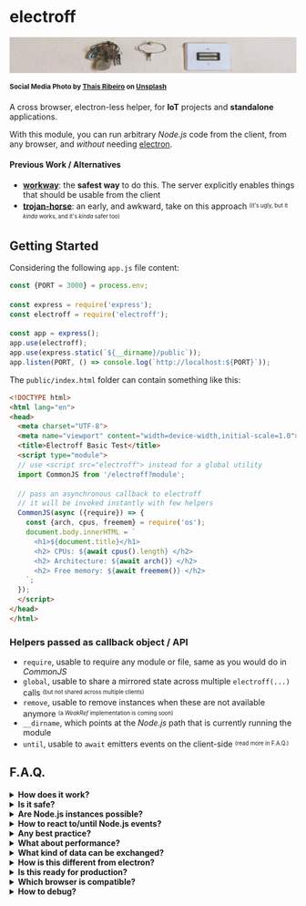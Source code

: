 # electroff

![keys beside a switched off button](./electroff-head.jpg)

<sup>**Social Media Photo by [Thais Ribeiro](https://unsplash.com/@thaisribeir_) on [Unsplash](https://unsplash.com/)**</sup>

A cross browser, electron-less helper, for **IoT** projects and **standalone** applications.

With this module, you can run arbitrary _Node.js_ code from the client, from any browser, and *without* needing [electron](https://www.electronjs.org/).


#### Previous Work / Alternatives

  * **[workway](https://github.com/WebReflection/workway#readme)**: the **safest way** to do this. The server explicitly enables things that should be usable from the client
  * **[trojan-horse](https://github.com/WebReflection/trojan-horse#readme)**: an early, and awkward, take on this approach <sup><sub>(it's ugly, but it *kinda* works, and it's *kinda* safer too)</sub></sup>



## Getting Started

Considering the following `app.js` file content:

```js
const {PORT = 3000} = process.env;

const express = require('express');
const electroff = require('electroff');

const app = express();
app.use(electroff);
app.use(express.static(`${__dirname}/public`));
app.listen(PORT, () => console.log(`http://localhost:${PORT}`));
```

The `public/index.html` folder can contain something like this:

```html
<!DOCTYPE html>
<html lang="en">
<head>
  <meta charset="UTF-8">
  <meta name="viewport" content="width=device-width,initial-scale=1.0">
  <title>Electroff Basic Test</title>
  <script type="module">
  // use <script src="electroff"> instead for a global utility
  import CommonJS from '/electroff?module';

  // pass an asynchronous callback to electroff
  // it will be invoked instantly with few helpers
  CommonJS(async ({require}) => {
    const {arch, cpus, freemem} = require('os');
    document.body.innerHTML = `
      <h1>${document.title}</h1>
      <h2> CPUs: ${await cpus().length} </h2>
      <h2> Architecture: ${await arch()} </h2>
      <h2> Free memory: ${await freemem()} </h2>
    `;
  });
  </script>
</head>
</html>
```


### Helpers passed as callback object / API

  * `require`, usable to require any module or file, same as you would do in _CommonJS_
  * `global`, usable to share a mirrored state across multiple `electroff(...)` calls <sup><sub>(but not shared across multiple clients)</sub></sup>
  * `remove`, usable to remove instances when these are not available anymore <sup><sub>(a _WeakRef_ implementation is coming soon)</sub></sup>
  * `__dirname`, which points at the _Node.js_ path that is currently running the module
  * `until`, usable to `await` emitters events on the client-side <sup><sub>(read more in F.A.Q.)</sub></sup>



## F.A.Q.

<details>
  <summary><strong>How does it work?</strong></summary>
  <div>

The _JS_ on the page is exactly like any regular _JS_, but anything referencing _Node.js_ environment, through any `require(...)`, is executed on a shared *sandbox* in _Node.js_, where each user gets its own *global* namespace a part.

Such *sandbox* is in charge of executing code from the client, but only when the client *await* some value.

```js
const {debug} = require('process').features;
console.log('debug is', await debug);

const {join} = require('path');
const {readFile} = require('fs').promises;
const content = await readFile(join(__dirname, 'public', 'index.html'));
console.log(content);
```

**In depth**: every time we `await something` in _JS_, an implicit lookup for the `.then(...)` method is performed, and that's when *electroff* can perform a fancy client/server asynchronous interaction, through all the paths reached through the various references, which are nothing more than _Proxies_ with special abilities.

In few words, the following code:
```js
await require('fs').promises.readFile('file.txt');
```

would evaluated, within the _vm_ sandbox, the following code:
```js
await require("fs").promises.readFile.apply(
  require("fs").promises,
  ["test.txt"]
)
```

All operations are inevitably repeated because every single `.property` access, `.method(...)` invoke, or even `new module.Thing(...)`, is a branch of the code a part.

### The foreign vs local scope

It is important to keep in mind that there is a huge difference between _foreign_ code, and _scoped_ code, where _foreign_ code cannot reach _scoped_ code, and vive-versa.
```js
electroff(async ({require}) => {
  // local scope code
  const num = Math.random();

  // foreign code (needs to be awaited)
  const {EventEmitter} = require('events');
  const ee = await new EventEmitter;
  await ee.on('stuff', async function (value) {
    // nothing in this scope can reach
    // `num`, as example, is not accessible
    // and neither is `ee` ... but `this` works fine
    console.log(this);
    // this log will be on the Node.js site, it won't log
    // anything on the browser
    console.log('stuff', value);
  });

  // DOM listeners should be async if these need to signal
  // or interact with the foreign code because ...
  someButtom.addEventListener('click', async () => {
    // ... foreign code always need to be awaited!
    await ee.emit('stuff', 123);
  });
});
```

  </div>
</details>

<details>
  <summary><strong>Is it safe?</strong></summary>
  <div>

Theoretically, this is either "_as safe as_", or "_as unsafe as_", _electron_ can be, but technically, the whole idea behind is based on client side code evaluation through a shared [vm](https://nodejs.org/api/vm.html) and always the [same context](https://nodejs.org/api/vm.html#vm_script_runincontext_contextifiedobject_options) per each client, although ensuring a "_share nothing_" `global` object per each context, so that multiple clients, with multiple instances/invokes, won't interfere with each other, given the same script on the page.

**⚠ Bear in mind** that even if the whole communication channel is somehow based on very hard to guess unique random _IDs_ per client, this project/module is **not suitable for websites**, but it can be used in any _IoT_ related project, or standalone applications, where we are sure there is no malicious code running arbitrary _JS_ on our machines, which is not always the case for online Web pages.

  </div>
</details>

<details>
  <summary><strong>Are Node.js instances possible?</strong></summary>
  <div>

Yes, but there are at least two things to keep in mind:

  * any _Node.js_ instance *should* be _awaited_ on creation, i.e.: `const instance = await new require('events').EventEmitter;`, unless we're waiting for a specific listener, in which case it's better to await `until(thing).is('ready')` (see next F.A.Q.)
  * there is currently no way to automatically free the _vm_ from previously created instances, if not by explicitly using `remove(instance)`

Last point means the _vm_ memory related to any client would be freed *only* once the client refreshes the page, or closes the tab, but there's the possibility that the client crashes or has no network all of a sudden, and in such case the _vm_ will trash any reference automatically, in about 5 minutes or more.

  </div>
</details>

<details>
  <summary><strong>How to react to/until Node.js events?</strong></summary>
  <div>

The `until` utility keeps the _POST_ request hanging *until* the observed event is triggered _once_. It pollutes the _emitter_, if not polluted already, with an `is(eventName)` that returns a promise resolved once the event name happens.

Following an example of how this could work in practice.

```js
CommonJS(async ({require, until}) => {
  const five = require('johnny-five');

  // no need to await here, or ready could
  // be fired before the next request is performed
  const board = new five.Board();

  // simply await everything at once in here
  await until(board).is('ready');

  // now all board dependent instances can be awaited
  const led = await new five.Led(13);
  // so that it's possible to await each method/invoke/property
  await led.blink(500);

  document.body.textContent = `it's blinking!`;
});
```

  </div>
</details>

<details>
  <summary><strong>Any best practice?</strong></summary>
  <div>

At this early stage, I can recommend only few best-practices I've noticed while playing around with this module:

  * don't _overdo_ server side instances/references, try to reach *only* the utilities you need the most, instead of creating everything on the _vm_ side
  * when a server side reference *method* is invoked, you *must await* it, i.e. `await emitter.setMaxListeners(20)`. This grants next time you `await emitter.getMaxListeners()` you'll receive the answer you expect
  * template literals are passed as plain arrays. If your library optimizes on template literals uniqueness, it will always re-parse/re-do any dance, because the array on the server side will be always a different one. Create a file that queries the DB, and simply `require("./db-helper")` instead of writing all SQL queries on the client side, and use _Node.js_ regular helpers/files whenever it works
  * try to keep `global` references to a minimum amount, as the back and forward dance is quite expensive, and most of the time you won't need it

  </div>
</details>

<details>
  <summary><strong>What about performance?</strong></summary>
  <div>

The _JS_ that runs on the browsers is as fast as it can get, but every _Node.js_ handled setter, getter, or method invoke, will pass through a _POST_ request, with some _vm_ evaluation, recursive-capable serving and parsing, and eventually a result on the client.

This won't exactly be high performance but, for what I could try, performance is *good enough*, for most _IoT_ or standalone application.

  </div>
</details>

<details>
  <summary><strong>What kind of data can be exchanged?</strong></summary>
  <div>

Any *JSON* serializable data, with the nice touch that [flatted](https://github.com/WebReflection/flatted#readme) gives to responses objects, where even circular references can be returned to the client.

**However**, you cannot send circular references to the server, *but* you can send *callbacks* that will be passed along as string to evaluate, meaning any surrounding closure variable won't be accessible once on the server so ... be careful when passing callbacks around.

**On Node.js side** though, be sure you use _promisify_ or any already promisified version of its API, as utilities with callbacks can't be awaited, hence will likely throw errors, unless these are needed to operate exclusively on the _Node.js_ side.

  </div>
</details>

<details>
  <summary><strong>How is this different from electron?</strong></summary>
  <div>

_electron_ is an awesome project, and I love it with all my heart ♥

However, it has its own caveats:

  * _electron_ itself is a huge dependency, and there are multiple versions, where different apps might use/need different versions, so its size is exponential, and it doesn't play too well with the fast pace _Node.js_ and its modules ecosystem get updated
  * _electron_ uses modules that are not the same one used in _Node.js_. If we update a module in the system, _electron_ might still use its own version of such module
  * _electron_ doesn't work cross browser, because it brings its own browser itself. This is both great, for application reliability across platforms, and bad, for platforms where there is already a better browser, and all it's missing is the ability to seamlessly interact with the system version of _Node.js_. As example, the best browser for _IoT_ devices is [WPE WebKit](https://wpewebkit.org/), and not _Chrome/ium_, because _WPE WebKit_ offers Hardware Acceleration, with a minimal footprint, and great performance for embedded solutions
  * _electron_ cannot serve multiple clients, as each client would need an instance of the same _electron_ app. This module provides the ability, for any reasonably modern browser, to perform _Node.js_ operations through the Web, meaning that you don't need anyone to install _electron_, as everything is already working/available through this module to the masses

  </div>
</details>

<details>
  <summary><strong>Is this ready for production?</strong></summary>
  <div>

This module is currently in its early development stage, and there are at least two main concerns regarding it:

  * the `remove(...)` utility requires user-land care, 'cause if it's not performed, the _vm_ behind the scene could retain in RAM references "_forever_", or at least up to the time the associated _UID_ to each client gets purged (once every 5 minutes)
  * the purge mechanism is based on requests: no requests whatsoever in 5 minutes, nothing gets purged

This means we can use this project in _IoT_ or standalone projects, as long as its constrains are clear, and user being redirected to a fake 404 page that requires them to reload is acceptable.

  </div>
</details>

<details>
  <summary><strong>Which browser is compatible?</strong></summary>
  <div>

All evergreen browsers should work just fine, but these are the requirements for this module to work on the client:

  * `async/await` [native capability](https://developer.mozilla.org/en-US/docs/Web/JavaScript/Reference/Statements/async_function#Browser_compatibility) 
  * `fetch` [native API](https://developer.mozilla.org/en-US/docs/Web/API/Fetch_API#Browser_compatibility)
  * `navigator.sendBeacon` [native method](https://developer.mozilla.org/en-US/docs/Web/API/Navigator/sendBeacon#Browser_compatibility)

  </div>
</details>

<details>
  <summary><strong>How to debug?</strong></summary>
  <div>

If there is a `DEBUG=1` or a `DEBUG=true` environment variable, a lot of helpful details are logged in the terminal, either via `console.log`, or via `console.error`, when something has been caught as an error.

  </div>
</details>
